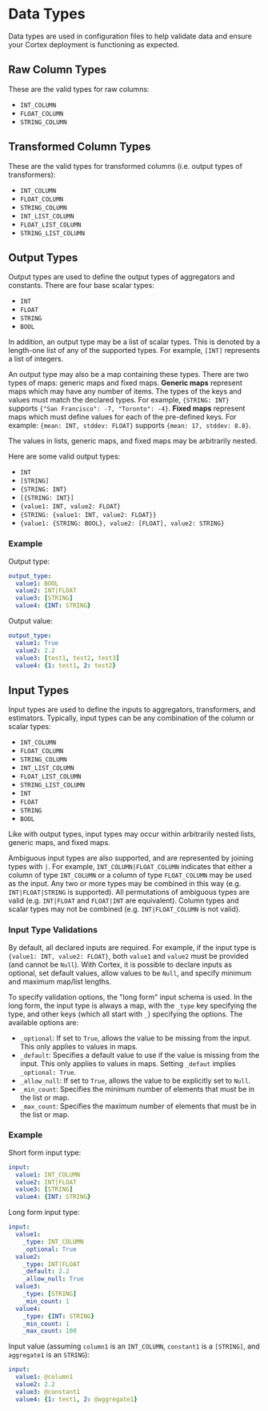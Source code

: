 # Data Types

Data types are used in configuration files to help validate data and ensure your Cortex deployment is functioning as expected.


## Raw Column Types

These are the valid types for raw columns:

* `INT_COLUMN`
* `FLOAT_COLUMN`
* `STRING_COLUMN`


## Transformed Column Types

These are the valid types for transformed columns (i.e. output types of transformers):

* `INT_COLUMN`
* `FLOAT_COLUMN`
* `STRING_COLUMN`
* `INT_LIST_COLUMN`
* `FLOAT_LIST_COLUMN`
* `STRING_LIST_COLUMN`


## Output Types

Output types are used to define the output types of aggregators and constants. There are four base scalar types:

* `INT`
* `FLOAT`
* `STRING`
* `BOOL`

In addition, an output type may be a list of scalar types. This is denoted by a length-one list of any of the supported types. For example, `[INT]` represents a list of integers.

An output type may also be a map containing these types. There are two types of maps: generic maps and fixed maps. **Generic maps** represent maps which may have any number of items. The types of the keys and values must match the declared types. For example, `{STRING: INT}` supports `{"San Francisco": -7, "Toronto": -4}`. **Fixed maps** represent maps which must define values for each of the pre-defined keys. For example: `{mean: INT, stddev: FLOAT}` supports `{mean: 17, stddev: 8.8}`.

The values in lists, generic maps, and fixed maps may be arbitrarily nested.

Here are some valid output types:

* `INT`
* `[STRING]`
* `{STRING: INT}`
* `[{STRING: INT}]`
* `{value1: INT, value2: FLOAT}`
* `{STRING: {value1: INT, value2: FLOAT}}`
* `{value1: {STRING: BOOL}, value2: [FLOAT], value2: STRING}`

### Example

Output type:

```yaml
output_type:
  value1: BOOL
  value2: INT|FLOAT
  value3: [STRING]
  value4: {INT: STRING}
```

Output value:

```yaml
output_type:
  value1: True
  value2: 2.2
  value3: [test1, test2, test3]
  value4: {1: test1, 2: test2}
```


## Input Types

Input types are used to define the inputs to aggregators, transformers, and estimators. Typically, input types can be any combination of the column or scalar types:

* `INT_COLUMN`
* `FLOAT_COLUMN`
* `STRING_COLUMN`
* `INT_LIST_COLUMN`
* `FLOAT_LIST_COLUMN`
* `STRING_LIST_COLUMN`
* `INT`
* `FLOAT`
* `STRING`
* `BOOL`

Like with output types, input types may occur within arbitrarily nested lists, generic maps, and fixed maps.

Ambiguous input types are also supported, and are represented by joining types with `|`. For example, `INT_COLUMN|FLOAT_COLUMN` indicates that either a column of type `INT_COLUMN` or a column of type `FLOAT_COLUMN` may be used as the input. Any two or more types may be combined in this way (e.g. `INT|FLOAT|STRING` is supported). All permutations of ambiguous types are valid (e.g. `INT|FLOAT` and `FLOAT|INT` are equivalent). Column types and scalar types may not be combined (e.g. `INT|FLOAT_COLUMN` is not valid).

### Input Type Validations

By default, all declared inputs are required. For example, if the input type is `{value1: INT, value2: FLOAT}`, both `value1` and `value2` must be provided (and cannot be `Null`). With Cortex, it is possible to declare inputs as optional, set default values, allow values to be `Null`, and specify minimum and maximum map/list lengths.

To specify validation options, the "long form" input schema is used. In the long form, the input type is always a map, with the `_type` key specifying the type, and other keys (which all start with `_`) specifying the options. The available options are:

* `_optional`: If set to `True`, allows the value to be missing from the input. This only applies to values in maps.
* `_default`: Specifies a default value to use if the value is missing from the input. This only applies to values in maps. Setting `_defaut` implies `_optional: True`.
* `_allow_null`: If set to `True`, allows the value to be explicitly set to `Null`.
* `_min_count`: Specifies the minimum number of elements that must be in the list or map.
* `_max_count`: Specifies the maximum number of elements that must be in the list or map.

### Example

Short form input type:

```yaml
input:
  value1: INT_COLUMN
  value2: INT|FLOAT
  value3: [STRING]
  value4: {INT: STRING}
```

Long form input type:

```yaml
input:
  value1:
    _type: INT_COLUMN
    _optional: True
  value2:
    _type: INT|FLOAT
    _default: 2.2
    _allow_null: True
  value3:
    _type: [STRING]
    _min_count: 1
  value4:
    _type: {INT: STRING}
    _min_count: 1
    _max_count: 100
```

Input value (assuming `column1` is an `INT_COLUMN`, `constant1` is a `[STRING]`, and `aggregate1` is an `STRING`):

```yaml
input:
  value1: @column1
  value2: 2.2
  value3: @constant1
  value4: {1: test1, 2: @aggregate1}
```
